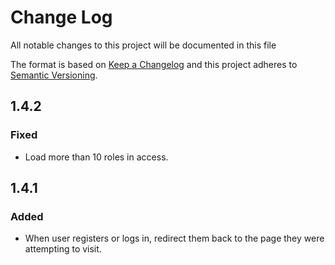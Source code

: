 # Change Log
All notable changes to this project will be documented in this file

The format is based on [Keep a Changelog](http://keepachangelog.com/)
and this project adheres to [Semantic Versioning](http://semver.org/).

## 1.4.2
### Fixed
 - Load more than 10 roles in access.

## 1.4.1
### Added
 - When user registers or logs in, redirect them back to the page they were attempting to visit.
